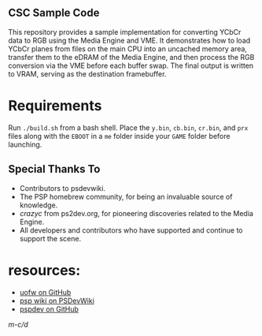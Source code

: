## CSC Sample Code
This repository provides a sample implementation for converting YCbCr data to RGB using the Media Engine and VME.
It demonstrates how to load YCbCr planes from files on the main CPU into an uncached memory area,
transfer them to the eDRAM of the Media Engine, and then process the RGB conversion via the VME before each buffer swap.
The final output is written to VRAM, serving as the destination framebuffer.

# Requirements
Run `./build.sh` from a bash shell.
Place the `y.bin`, `cb.bin`, `cr.bin`, and `prx` files along with the `EBOOT` in a `me` folder inside your `GAME` folder before launching.

## Special Thanks To
- Contributors to psdevwiki.
- The PSP homebrew community, for being an invaluable source of knowledge.
- *crazyc* from ps2dev.org, for pioneering discoveries related to the Media Engine.
- All developers and contributors who have supported and continue to support the scene.

# resources:
- [uofw on GitHub](https://github.com/uofw/uofw)
- [psp wiki on PSDevWiki](https://www.psdevwiki.com/psp/)
- [pspdev on GitHub](https://github.com/pspdev)

*m-c/d*
